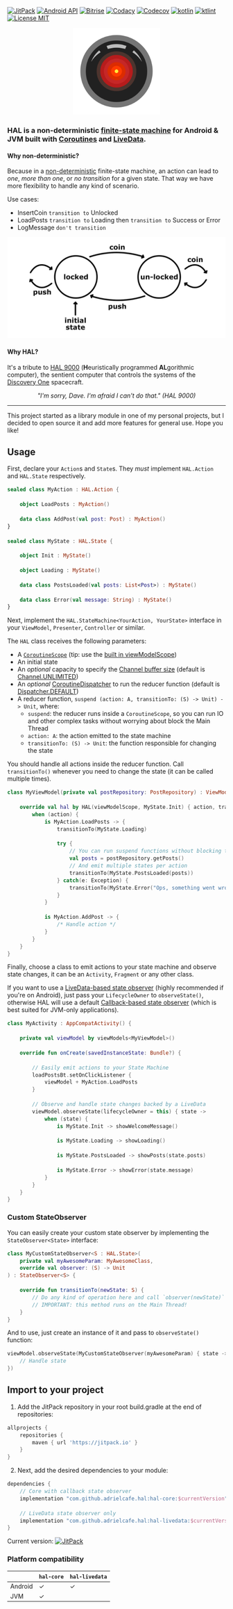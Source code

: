 [![JitPack](https://img.shields.io/jitpack/v/github/adrielcafe/hal.svg?style=for-the-badge)](https://jitpack.io/#adrielcafe/hal) 
[![Android API](https://img.shields.io/badge/api-16%2B-brightgreen.svg?style=for-the-badge)](https://android-arsenal.com/api?level=16) 
[![Bitrise](https://img.shields.io/bitrise/29bfee3f365ee4b9/master.svg?style=for-the-badge&token=AWE1QrlM0cgnpevpS1Tmrw)](https://app.bitrise.io/app/29bfee3f365ee4b9) 
[![Codacy](https://img.shields.io/codacy/grade/590119aba1d14ea38908d6c1c8c11f07.svg?style=for-the-badge)](https://www.codacy.com/app/adriel_cafe/hal) 
[![Codecov](https://img.shields.io/codecov/c/github/adrielcafe/hal/master.svg?style=for-the-badge)](https://codecov.io/gh/adrielcafe/hal) 
[![kotlin](https://img.shields.io/github/languages/top/adrielcafe/hal.svg?style=for-the-badge)](https://kotlinlang.org/) 
[![ktlint](https://img.shields.io/badge/code%20style-%E2%9D%A4-FF4081.svg?style=for-the-badge)](https://ktlint.github.io/) 
[![License MIT](https://img.shields.io/github/license/adrielcafe/hal.svg?style=for-the-badge&color=yellow)](https://opensource.org/licenses/MIT) 

<p align="center">
    <img width="200px" height="200px" src="https://github.com/adrielcafe/hal/blob/master/hal-logo.png?raw=true">
</p>

### **HAL** is a non-deterministic [finite-state machine](https://en.wikipedia.org/wiki/Finite-state_machine) for Android &amp; JVM built with [Coroutines](https://kotlinlang.org/docs/reference/coroutines-overview.html) and [LiveData](https://developer.android.com/topic/libraries/architecture/livedata).

#### Why non-deterministic?

Because in a [non-deterministic](https://www.tutorialspoint.com/automata_theory/non_deterministic_finite_automaton.htm) finite-state machine, an action can lead to *one*, *more than one*, or *no transition* for a given state. That way we have more flexibility to handle any kind of scenario.

Use cases:
* InsertCoin `transition to` Unlocked
* LoadPosts `transition to` Loading then `transition to` Success or Error
* LogMessage `don't transition` 

[![turnstile diagram](https://github.com/adrielcafe/hal/blob/master/turnstile-diagram.jpg?raw=true)](https://www.smashingmagazine.com/2018/01/rise-state-machines/)
    
#### Why HAL?

It's a tribute to [HAL 9000](https://en.wikipedia.org/wiki/HAL_9000) (**H**euristically programmed **AL**gorithmic computer), the sentient computer that controls the systems of the [Discovery One](https://en.wikipedia.org/wiki/Discovery_One) spacecraft. 

<p align="center">
    <i>"I'm sorry, Dave. I'm afraid I can't do that." (HAL 9000)</i>
</p>

---

This project started as a library module in one of my personal projects, but I decided to open source it and add more features for general use. Hope you like!

## Usage

First, declare your `Action`s and `State`s. They *must* implement `HAL.Action` and `HAL.State` respectively.

```kotlin
sealed class MyAction : HAL.Action {

    object LoadPosts : MyAction()
    
    data class AddPost(val post: Post) : MyAction()
}

sealed class MyState : HAL.State {

    object Init : MyState()
    
    object Loading : MyState()
    
    data class PostsLoaded(val posts: List<Post>) : MyState()
    
    data class Error(val message: String) : MyState()
}
```

Next, implement the `HAL.StateMachine<YourAction, YourState>` interface in your `ViewModel`, `Presenter`, `Controller` or similar.

The `HAL` class receives the following parameters:
* A [`CoroutineScope`](https://kotlin.github.io/kotlinx.coroutines/kotlinx-coroutines-core/kotlinx.coroutines/-coroutine-scope/) (tip: use the [built in viewModelScope](https://developer.android.com/topic/libraries/architecture/coroutines#viewmodelscope))
* An initial state
* An *optional* capacity to specify the [Channel buffer size](https://kotlin.github.io/kotlinx.coroutines/kotlinx-coroutines-core/kotlinx.coroutines.channels/-channel/index.html) (default is [Channel.UNLIMITED](https://kotlin.github.io/kotlinx.coroutines/kotlinx-coroutines-core/kotlinx.coroutines.channels/-channel/-u-n-l-i-m-i-t-e-d.html))
* An *optional* [CoroutineDispatcher](https://kotlin.github.io/kotlinx.coroutines/kotlinx-coroutines-core/kotlinx.coroutines/-coroutine-dispatcher/index.html) to run the reducer function (default is [Dispatcher.DEFAULT](https://kotlin.github.io/kotlinx.coroutines/kotlinx-coroutines-core/kotlinx.coroutines/-dispatchers/-default.html))
* A reducer function, `suspend (action: A, transitionTo: (S) -> Unit) -> Unit`, where:
    - `suspend`: the reducer runs inside a `CoroutineScope`, so you can run IO and other complex tasks without worrying about block the Main Thread
    - `action: A`: the action emitted to the state machine 
    - `transitionTo: (S) -> Unit`: the function responsible for changing the state

You should handle all actions inside the reducer function. Call `transitionTo()` whenever you need to change the state (it can be called multiple times).

```kotlin
class MyViewModel(private val postRepository: PostRepository) : ViewModel(), HAL.StateMachine<MyAction, MyState> {

    override val hal by HAL(viewModelScope, MyState.Init) { action, transitionTo ->
        when (action) {
            is MyAction.LoadPosts -> {
                transitionTo(MyState.Loading)
                
                try {
                    // You can run suspend functions without blocking the Main Thread
                    val posts = postRepository.getPosts()
                    // And emit multiple states per action
                    transitionTo(MyState.PostsLoaded(posts))
                } catch(e: Exception) {
                    transitionTo(MyState.Error("Ops, something went wrong."))
                }
            }
            
            is MyAction.AddPost -> {
                /* Handle action */
            }
        }
    }
}
```

Finally, choose a class to emit actions to your state machine and observe state changes, it can be an `Activity`, `Fragment` or any other class.

If you want to use a [LiveData-based state observer](https://github.com/adrielcafe/HAL/blob/master/hal-livedata/src/main/kotlin/cafe/adriel/hal/livedata/observer/LiveDataStateObserver.kt) (highly recommended if you're on Android), just pass your `LifecycleOwner` to `observeState()`, otherwise HAL will use a default [Callback-based state observer](https://github.com/adrielcafe/HAL/blob/master/hal-core/src/main/kotlin/cafe/adriel/hal/observer/CallbackStateObserver.kt) (which is best suited for JVM-only applications).

```kotlin
class MyActivity : AppCompatActivity() {

    private val viewModel by viewModels<MyViewModel>()

    override fun onCreate(savedInstanceState: Bundle?) {
    
        // Easily emit actions to your State Machine
        loadPostsBt.setOnClickListener {
            viewModel + MyAction.LoadPosts
        }
        
        // Observe and handle state changes backed by a LiveData
        viewModel.observeState(lifecycleOwner = this) { state ->
            when (state) {
                is MyState.Init -> showWelcomeMessage()
                
                is MyState.Loading -> showLoading()
                
                is MyState.PostsLoaded -> showPosts(state.posts)
                
                is MyState.Error -> showError(state.message)
            }
        }
    }
}
```

### Custom StateObserver

You can easily create your custom state observer by implementing the `StateObserver<State>` interface:

```kotlin
class MyCustomStateObserver<S : HAL.State>(
    private val myAwesomeParam: MyAwesomeClass,
    override val observer: (S) -> Unit
) : StateObserver<S> {

    override fun transitionTo(newState: S) {
        // Do any kind of operation here and call `observer(newState)` in the end
        // IMPORTANT: this method runs on the Main Thread!
    }
}
``` 

And to use, just create an instance of it and pass to `observeState()` function: 

```kotlin
viewModel.observeState(MyCustomStateObserver(myAwesomeParam) { state ->
    // Handle state
})
``` 

## Import to your project
1. Add the JitPack repository in your root build.gradle at the end of repositories:
```gradle
allprojects {
    repositories {
        maven { url 'https://jitpack.io' }
    }
}
```

2. Next, add the desired dependencies to your module:
```gradle
dependencies {
    // Core with callback state observer
    implementation "com.github.adrielcafe.hal:hal-core:$currentVersion"

    // LiveData state observer only
    implementation "com.github.adrielcafe.hal:hal-livedata:$currentVersion"
}
```
Current version: [![JitPack](https://img.shields.io/jitpack/v/github/adrielcafe/hal.svg?style=flat-square)](https://jitpack.io/#adrielcafe/hal)

### Platform compatibility

|         | `hal-core` | `hal-livedata` |
|---------|------------|----------------|
| Android | ✓          | ✓              |
| JVM     | ✓          |                |
